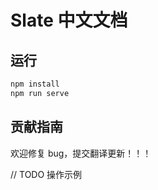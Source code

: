 # Slate 中文文档

## 运行

```bash
npm install
npm run serve
```

## 贡献指南

欢迎修复 bug，提交翻译更新！！！

// TODO 操作示例